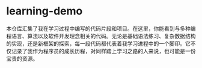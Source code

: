 # learning-demo
本仓库汇集了我在学习过程中编写的代码片段和项目。在这里，你能看到与多种编程语言、算法以及软件开发理念相关的代码。无论是基础语法练习、复杂数据结构的实现，还是新框架的探索，每一段代码都代表着我学习进程中的一个脚印。它不仅记录了我作为程序员的成长历程，对同样踏上学习之路的人来说，也可能是一份宝贵的资源。
